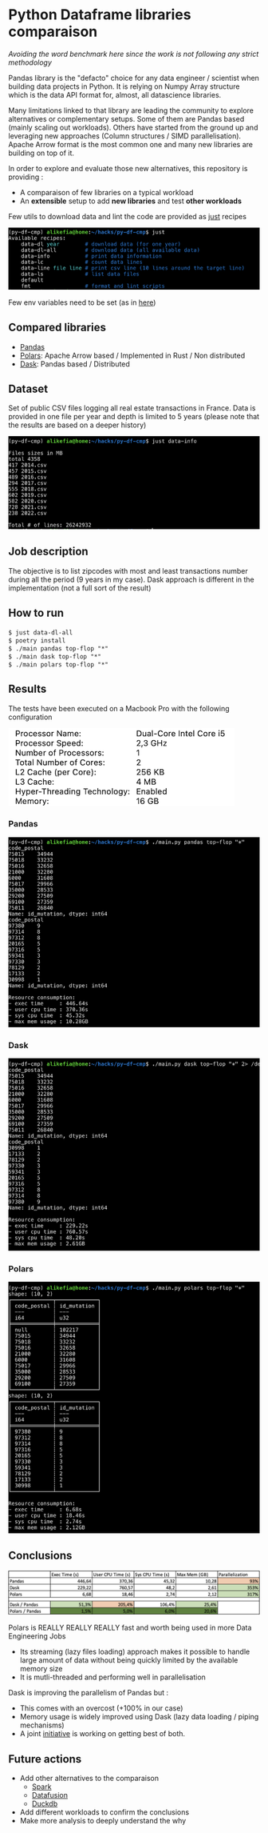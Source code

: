 # Python Dataframe libraries comparaison

*Avoiding the word benchmark here since the work is not following any strict
methodology*

Pandas library is the "defacto" choice for any data engineer / scientist when
building data projects in Python. It is relying on Numpy Array structure which
is the data API format for, almost, all datascience libraries.

Many limitations linked to that library are leading the community to explore
alternatives or complementary setups. Some of them are Pandas based (mainly
scaling out workloads). Others have started from the ground up and leveraging
new approaches (Column structures / SIMD parallelisation). Apache Arrow format
is the most common one and many new libraries are building on top of it.

In order to explore and evaluate those new alternatives, this repository is
providing :
- A comparaison of few libraries on a typical workload
- An **extensible** setup to add **new libraries** and test **other workloads**

Few utils to download data and lint the code are provided as
[just](https://just.systems) recipes

![Just](./img/just.png)

Few env variables need to be set (as in [here](./.envrc))

## Compared libraries

- [Pandas](https://pandas.pydata.org)
- [Polars](https://www.pola.rs): Apache Arrow based / Implemented in Rust /
Non distributed
- [Dask](https://www.dask.org): Pandas based / Distributed

## Dataset

Set of public CSV files logging all real estate transactions in France. Data
is provided in one file per year and depth is limited to 5 years (please note
that the results are based on a deeper history)

![Info](./img/info.png)

## Job description

The objective is to list zipcodes with most and least transactions number
during all the period (9 years in my case). Dask approach is different in the
implementation (not a full sort of the result)


## How to run

```
$ just data-dl-all
$ poetry install
$ ./main pandas top-flop "*"
$ ./main dask top-flop "*"
$ ./main polars top-flop "*"
```

## Results

The tests have been executed on a Macbook Pro with the following configuration

![Machine](./img/machine.png)

### Pandas

![Pandas](./img/pandas.png)

### Dask

![Dask](./img/dask.png)

### Polars

![Polars](./img/polars.png)

## Conclusions

![Results](./img/results.png)

Polars is REALLY REALLY REALLY fast and worth being used in more Data
Engineering Jobs
- Its streaming (lazy files loading) approach makes it possible to handle
large amount of data without being quickly limited by the available memory size
- It is mutli-threaded and performing well in parallelisation

Dask is improving the parallelism of Pandas but :
- This comes with an overcost (+100% in our case)
- Memory usage is widely improved using Dask (lazy data loading / piping
mechanisms)
- A joint [initiative](https://github.com/pola-rs/dask-polars) is working on
getting best of both.

## Future actions

- Add other alternatives to the comparaison
    - [Spark](https://spark.apache.org/docs/latest/api/python/)
    - [Datafusion](https://arrow.apache.org/datafusion/)
    - [Duckdb](https://duckdb.org)
- Add different workloads to confirm the conclusions
- Make more analysis to deeply understand the why